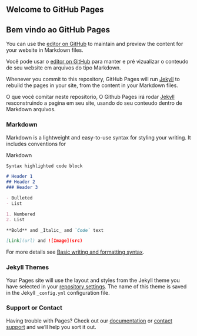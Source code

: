 ## Welcome to GitHub Pages
## Bem vindo ao GitHub Pages

You can use the [editor on GitHub](https://github.com/bobovo/bobovo.github.io/edit/main/README.md) to maintain and preview the content for your website in Markdown files.

Você pode usar o [editor on GitHub](https://github.com/bobovo/bobovo.github.io/edit/main/README.md) para manter e pré vizualizar o conteudo de seu website em arquivos do tipo Markdown.

Whenever you commit to this repository, GitHub Pages will run [Jekyll](https://jekyllrb.com/) to rebuild the pages in your site, from the content in your Markdown files.

O que você comitar neste repositorio, O Github Pages irá rodar [Jekyll](https://jekyllrb.com/) resconstruindo a pagina em seu site, usando do seu conteudo dentro de Markdown arquivos.


### Markdown

Markdown is a lightweight and easy-to-use syntax for styling your writing. It includes conventions for

Markdown

```markdown
Syntax highlighted code block

# Header 1
## Header 2
### Header 3

- Bulleted
- List

1. Numbered
2. List

**Bold** and _Italic_ and `Code` text

[Link](url) and ![Image](src)
```

For more details see [Basic writing and formatting syntax](https://docs.github.com/en/github/writing-on-github/getting-started-with-writing-and-formatting-on-github/basic-writing-and-formatting-syntax).

### Jekyll Themes

Your Pages site will use the layout and styles from the Jekyll theme you have selected in your [repository settings](https://github.com/bobovo/bobovo.github.io/settings/pages). The name of this theme is saved in the Jekyll `_config.yml` configuration file.

### Support or Contact

Having trouble with Pages? Check out our [documentation](https://docs.github.com/categories/github-pages-basics/) or [contact support](https://support.github.com/contact) and we’ll help you sort it out.

